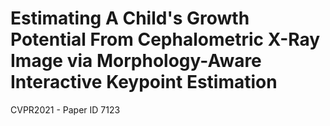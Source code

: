 # Estimating A Child's Growth Potential From Cephalometric X-Ray Image via Morphology-Aware Interactive Keypoint Estimation
CVPR2021 - Paper ID 7123
